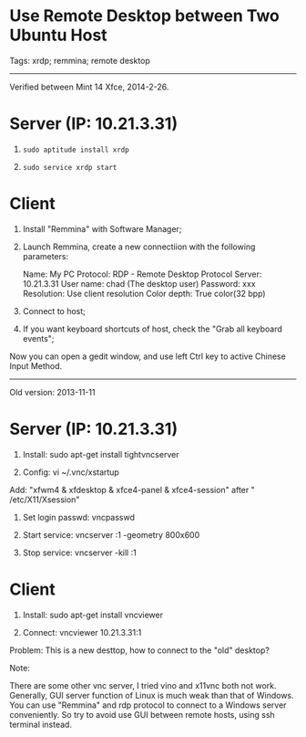 # Use Remote Desktop between Two Ubuntu Host
Tags: xrdp; remmina; remote desktop

------

Verified between Mint 14 Xfce, 2014-2-26.

# Server (IP: 10.21.3.31)

1. `sudo aptitude install xrdp`

1. `sudo service xrdp start`

# Client

1. Install "Remmina" with Software Manager;

1. Launch Remmina, create a new connectiion with the following parameters:

    Name: My PC
    Protocol: RDP - Remote Desktop Protocol
    Server: 10.21.3.31
    User name: chad (The desktop user)
    Password: xxx
    Resolution: Use client resolution
    Color depth: True color(32 bpp)

1. Connect to host;

1. If you want keyboard shortcuts of host, check the "Grab all keyboard events";

Now you can open a gedit window, and use left Ctrl key to active Chinese Input Method.

------

Old version: 2013-11-11

# Server (IP: 10.21.3.31)

1. Install: sudo apt-get install tightvncserver

1. Config: vi ~/.vnc/xstartup

Add: "xfwm4 & xfdesktop & xfce4-panel & xfce4-session" after " /etc/X11/Xsession"

1. Set login passwd: vncpasswd

1. Start service: vncserver :1 -geometry 800x600

1. Stop service: vncserver -kill :1

# Client

1. Install: sudo apt-get install vncviewer

1. Connect: vncviewer 10.21.3.31:1

Problem: This is a new desttop, how to connect to the "old" desktop?

Note: 

There are some other vnc server, I tried vino and x11vnc both not work. Generally, GUI server function of Linux is much weak than that of Windows. You can use "Remmina" and rdp protocol to connect to a Windows server conveniently. So try to avoid use GUI between remote hosts, using ssh terminal instead.
